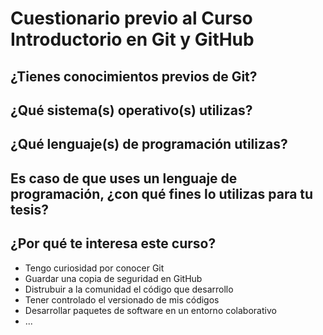 # Cuestionario previo al Curso Introductorio en Git y GitHub

## ¿Tienes conocimientos previos de Git?

## ¿Qué sistema(s) operativo(s) utilizas?

## ¿Qué lenguaje(s) de programación utilizas?

## Es caso de que uses un lenguaje de programación, ¿con qué fines lo utilizas para tu tesis?

## ¿Por qué te interesa este curso?
- Tengo curiosidad por conocer Git
- Guardar una copia de seguridad en GitHub
- Distrubuir a la comunidad el código que desarrollo
- Tener controlado el versionado de mis códigos
- Desarrollar paquetes de software en un entorno colaborativo
- ...
